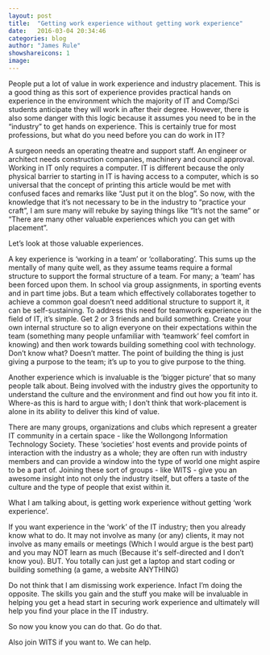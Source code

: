 ```yaml
---
layout: post
title:  "Getting work experience without getting work experience"
date:   2016-03-04 20:34:46
categories: blog
author: "James Rule"
showshareicons: 1
image:
---
```

People put a lot of value in work experience and industry placement. This is a good thing as this sort of experience provides practical hands on experience in the environment which the majority of IT and Comp/Sci students anticipate they will work in after their degree.
However, there is also some danger with this logic because it assumes you need to be in the “industry” to get hands on experience. This is certainly true for most professions, but what do you need before you can do work in IT?

A surgeon needs an operating theatre and support staff. An engineer or architect needs construction companies, machinery and council approval. Working in IT only requires a computer.
IT is different because the only physical barrier to starting in IT is having access to a computer, which is so universal that the concept of printing this article would be met with confused faces and remarks like “Just put it on the blog”.
So now, with the knowledge that it’s not necessary to be in the industry to “practice your craft”, I am sure many will rebuke by saying things like “It’s not the same” or “There are many other valuable experiences which you can get with placement”.

Let’s look at those valuable experiences.

A key experience is ‘working in a team’ or ‘collaborating’. This sums up the mentally of many quite well, as they assume teams require a formal structure to support the formal structure of a team. For many; a ‘team’ has been forced upon them. In school via group assignments, in sporting events and in part time jobs. But a team which effectively collaborates together to achieve a common goal doesn’t need additional structure to support it, it can be self-sustaining. To address this need for teamwork experience in the field of IT, it’s simple. Get 2 or 3 friends and build something. Create your own internal structure so to align everyone on their expectations within the team (something many people unfamiliar with ‘teamwork’ feel comfort in knowing) and then work towards building something cool with technology. Don’t know what? Doesn’t matter. The point of building the thing is just giving a purpose to the team; it’s up to you to give purpose to the thing.

Another experience which is invaluable is the ‘bigger picture’ that so many people talk about. Being involved with the industry gives the opportunity to understand the culture and the environment and find out how you fit into it. Where-as this is hard to argue with; I don’t think that work-placement is alone in its ability to deliver this kind of value.

There are many groups, organizations and clubs which represent a greater IT community in a certain space - like the Wollongong Information Technology Society. These ‘societies’ host events and provide points of interaction with the industry as a whole; they are often run with industry members and can provide a window into the type of world one might aspire to be a part of. Joining these sort of groups - like WITS - give you an awesome insight into not only the industry itself, but offers a taste of the culture and the type of people that exist within it.

What I am talking about, is getting work experience without getting ‘work experience’.

If you want experience in the ‘work’ of the IT industry; then you already know what to do. It may not involve as many (or any) clients, it may not involve as many emails or meetings (Which I would argue is the best part) and you may NOT learn as much (Because it's self-directed and I don’t know you). BUT.
You totally can just get a laptop and start coding or building something (a game, a website ANYTHING)

Do not think that I am dismissing work experience. Infact I’m doing the opposite. 
The skills you gain and the stuff you make will be invaluable in helping you get a head start in securing work experience and ultimately will help you find your place in the IT industry.

So now you know you can do that. Go do that.

Also join WITS if you want to. We can help.
